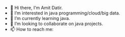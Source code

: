 - 👋 Hi there, I’m Amit Datir.
- 👀 I’m interested in java programming/cloud/big data.
- 🌱 I’m currently learning java.
- 💞️ I’m looking to collaborate on java projects.
- 📫 How to reach me: 

<!---
AmitDatir/AmitDatir is a ✨ special ✨ repository because its `README.md` (this file) appears on your GitHub profile.
You can click the Preview link to take a look at your changes.
--->
